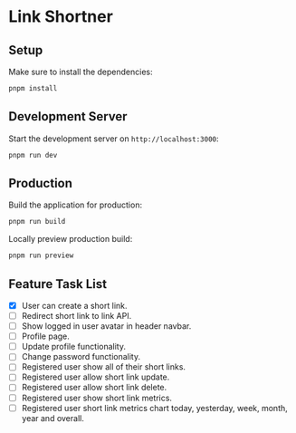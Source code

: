 # Link Shortner

## Setup

Make sure to install the dependencies:

```bash
pnpm install
```

## Development Server

Start the development server on `http://localhost:3000`:

```bash
pnpm run dev
```

## Production

Build the application for production:

```bash
pnpm run build
```

Locally preview production build:

```bash
pnpm run preview
```

## Feature Task List

- [x] User can create a short link.
- [ ] Redirect short link to link API.
- [ ] Show logged in user avatar in header navbar.
- [ ] Profile page.
- [ ] Update profile functionality.
- [ ] Change password functionality.
- [ ] Registered user show all of their short links.
- [ ] Registered user allow short link update.
- [ ] Registered user allow short link delete.
- [ ] Registered user show short link metrics.
- [ ] Registered user short link metrics chart today, yesterday, week, month, year and overall.

